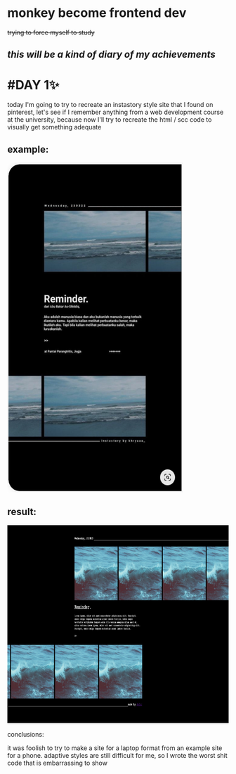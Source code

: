 # monkey become frontend dev
~~trying to force myself to study~~

## ***this will be a kind of diary of my achievements***

# #**DAY 1**:sparkles:
today I'm going to try to recreate an instastory style site that I found on pinterest, let's see if I remember anything from a web development course at the university, because now I'll try to recreate the html / scc code to visually get something adequate
## example:
<img src="https://github.com/defur/monkey_become_frontend_dev/blob/main/img/Screenshot_1.png" width="400" height="750">

## result:
<img src="https://github.com/defur/monkey_become_frontend_dev/blob/main/img/Screenshot_2.png" width="800" height="450">

conclusions:

it was foolish to try to make a site for a laptop format from an example site for a phone. adaptive styles are still difficult for me, so I wrote the worst shit code that is embarrassing to show

